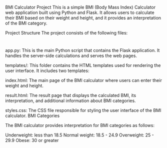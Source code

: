 BMI Calculator Project
This is a simple BMI (Body Mass Index) Calculator web application built using Python and Flask. It allows users to calculate their BMI based on their weight and height, and it provides an interpretation of the BMI category.

Project Structure
The project consists of the following files:


#
app.py: This is the main Python script that contains the Flask application. It handles the server-side calculations and serves the web pages.

templates/: This folder contains the HTML templates used for rendering the user interface. It includes two templates:

index.html: The main page of the BMI calculator where users can enter their weight and height.

result.html: The result page that displays the calculated BMI, its interpretation, and additional information about BMI categories.

styles.css: The CSS file responsible for styling the user interface of the BMI calculator.
BMI Categories


The BMI calculator provides interpretation for BMI categories as follows:

Underweight: less than 18.5
Normal weight: 18.5 - 24.9
Overweight: 25 - 29.9
Obese: 30 or greater
